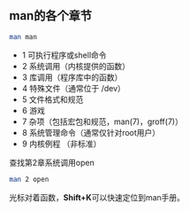 ## man的各个章节

```bash
man man
```

- 1	可执行程序或shell命令
- 2    系统调用（内核提供的函数）
- 3    库调用（程序库中的函数）
- 4    特殊文件（通常位于 /dev）
- 5    文件格式和规范
- 6    游戏
- 7    杂项（包括宏包和规范，man(7)，groff(7)）
- 8    系统管理命令（通常仅针对root用户）
- 9    内核例程 （非标准）



查找第2章系统调用open

```bash
man 2 open
```

光标对着函数，**Shift+K**可以快速定位到man手册。

